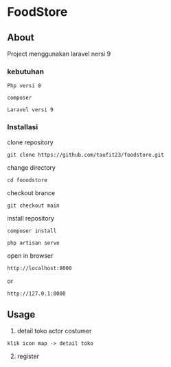 # FoodStore

## About <a name = "about"></a>

Project menggunakan laravel nersi 9

### kebutuhan

```
Php versi 8
```
```
composer
```
```
Laravel versi 9
```

### Installasi

clone repository
```
git clone https://github.com/taufit23/foodstore.git
```
change directory
```
cd fooodstore
```
checkout brance
```
git checkout main
```
install repository
```
composer install
```
<!-- install dependency
```
npm i && npm run dev
```
run serve with 2 terminal
```
npm run watch
``` -->
```
php artisan serve
```
open in browser
```
http://localhost:8000
```
or
```
http://127.0.1:8000
```

## Usage <a name = "usage"></a>
1. detail toko actor costumer
```
klik icon map -> detail toko
```
2. register

